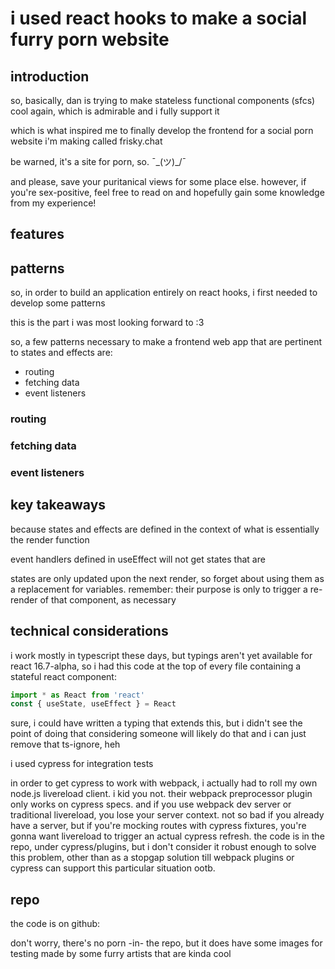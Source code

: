 # i used react hooks to make a social furry porn website

## introduction

so, basically, dan is trying to make stateless functional components (sfcs) cool again, which is admirable and i fully support it

which is what inspired me to finally develop the frontend for a social porn website i'm making called frisky.chat

be warned, it's a site for porn, so. ¯\_(ツ)\_/¯

and please, save your puritanical views for some place else. however, if you're sex-positive, feel free to read on and hopefully gain some knowledge from my experience!

## features

## patterns

so, in order to build an application entirely on react hooks, i first needed to develop some patterns

this is the part i was most looking forward to :3

so, a few patterns necessary to make a frontend web app that are pertinent to states and effects are:

- routing
- fetching data
- event listeners

### routing

### fetching data

### event listeners

## key takeaways

because states and effects are defined in the context of what is essentially the render function

event handlers defined in useEffect will not get states that are

states are only updated upon the next render, so forget about using them as a replacement for variables. remember: their purpose is only to trigger a re-render of that component, as necessary

## technical considerations

i work mostly in typescript these days, but typings aren't yet available for react 16.7-alpha, so i had this code at the top of every file containing a stateful react component:

```ts
import * as React from 'react'
const { useState, useEffect } = React
```

sure, i could have written a typing that extends this, but i didn't see the point of doing that considering someone will likely do that and i can just remove that ts-ignore, heh

i used cypress for integration tests

in order to get cypress to work with webpack, i actually had to roll my own node.js livereload client. i kid you not. their webpack preprocessor plugin only works on cypress specs. and if you use webpack dev server or traditional livereload, you lose your server context. not so bad if you already have a server, but if you're mocking routes with cypress fixtures, you're gonna want livereload to trigger an actual cypress refresh. the code is in the repo, under cypress/plugins, but i don't consider it robust enough to solve this problem, other than as a stopgap solution till webpack plugins or cypress can support this particular situation ootb.

## repo

the code is on github:

don't worry, there's no porn -in- the repo, but it does have some images for testing made by some furry artists that are kinda cool
